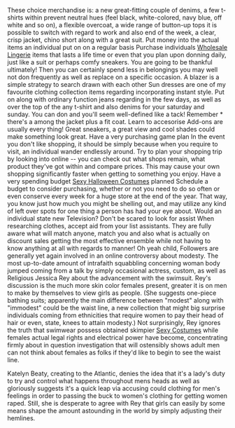 
These choice merchandise is: a new great-fitting couple of denims, a few t-shirts within prevent neutral hues (feel black, white-colored, navy blue, off white and so on), a flexible overcoat, a wide range of button-up tops it is possible to switch with regard to work and also end of the week, a clear, crisp jacket, chino short along with a great suit.
Put money into the actual items an individual put on on a regular basis
Purchase individuals <a href="http://www.wonderbeautylingerie.com/">Wholesale Lingerie</a> items that lasts a life time or even that you plan upon donning daily, just like a suit or perhaps comfy sneakers. You are going to be thankful ultimately! Then you can certainly spend less in belongings you may well not don frequently as well as replace on a specific occasion.
A blazer is a simple strategy to search drawn with each other
Sun dresses are one of my favourite clothing collection items regarding incorporating instant style. Put on along with ordinary function jeans regarding in the few days, as well as over the top of the any t-shirt and also denims for your saturday and sunday. You can don and you'll seem well-defined like a tack! Remember * there's a among the jacket plus a fit coat.
Learn to accesorise
Add-ons are usually every thing! Great sneakers, a great view and cool shades could make something look great.
Have a very purchasing game plan
In the event you don't like shopping, it should be simply because when you require to visit, an individual wander endlessly around. Try to plan your shopping trip by looking into online -- you can check out what shops remain, what product they've got within and compare prices. This may cause your own shopping significantly faster when getting to something you enjoy.
Have a very spending budget <a href="http://www.wonderbeautylingerie.com/Halloween-Costumes/pro-c631.html">Sexy Halloween Costumes</a> planned Schedule a budget to consider purchasing, whether or not you need to do so often or even conserve every week for a huge store at the end of the year. That way, you know just how much you might be shelling out, and may utilize any kind of left over spots for one thing a person has had your eye about. Would an individual state new Television?
Don't be scared to look for assist
When researching clothes, accept aid from your list assistants. They are fully aware what will match anyone, match you and also what is actually on discount sales getting the most effective ensemble while not having to know anything at all with regards to manner!
Oh yeah child, Followers are generally yet again involved in an online controversy about modesty. The most up-to-date amount of intrafaith squabbling concerning woman body jumped coming from a talk by simply occasional actress, custom, as well as Religious Jessica Rey about the advancement with the swimsuit. Rey's discussion is the much more skin color females present, greater it is on men to make by themselves to view girls as people. (She suggests one-piece bathing suits; apparently the main difference between "modest" along with "immodest" could be the waist line, a new collection that might big surprise individuals coming from ethnicities that require women to pay their head of hair or even, state, knees to attain modesty.) Not surprisingly, Rey ignores the truth that swimwear possess obtained skimpier <a href="http://www.wonderbeautylingerie.com/Sexy-Costumes/pro-c603.html">Sexy Costumes</a> while females actual legal rights and electrical power have become, concentrating firmly about in question investigation that will ostensibly shows adult men can not think about females as folks if they'd like to begin to see the waist line. 

Katelyn Beaty, creating to the Atlantic, denies the idea that it's a lady's duty to try and control what happens throughout mens heads as well as gloriously suggests it's a quick leap via accusing could clothing for men's feelings in order to passing the buck to women's clothing for getting women raped. Still, she is desperate to agree with Rey that girls can easily by some means shape the amount astounding in the world by simply adjusting their hemlines.

